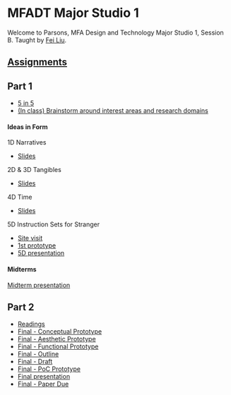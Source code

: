 # MFADT Major Studio 1

Welcome to Parsons, MFA Design and Technology Major Studio 1, Session B. Taught by [Fei Liu](../).

## [Assignments](Assignments/)

## Part 1
* [5 in 5](five-in-five.md)
* [(In class) Brainstorm around interest areas and research domains](brainstorm-domains.md)
#### Ideas in Form
1D Narratives
* [Slides](https://swipe.to/9956dt)

2D & 3D Tangibles
* [Slides](https://swipe.to/1156dw)

4D Time
* [Slides](https://swipe.to/7604dx)

5D Instruction Sets for Stranger
* [Site visit](https://drive.google.com/open?id=10LhoBIOKAIyy3qp4Qzmo3zZPl9jx6w1nJNTWMLlS9iw)
* [1st prototype](https://drive.google.com/open?id=11qb2lysQfrXWwWdtD-8g9_LdCdSLSfkLlI7GKyGrNTo)
* [5D presentation](https://drive.google.com/open?id=1WKK1-uzLuuM3YcwUmCIQvOF4woC7KwQXkxRSPmNtTDE)

#### Midterms
[Midterm presentation](https://github.com/youozhan/mfadt-majorstudio-1/blob/master/Assignments/Major%20Studio%20Midterm.pdf)

## Part 2
* [Readings](note-asWeMayThink.md)
* [Final - Conceptual Prototype](https://swipe.to/7124ff)
* [Final - Aesthetic Prototype](https://vimeo.com/241910656)
* [Final - Functional Prototype](https://vimeo.com/242991927)
* [Final - Outline](Final/README.md)
* [Final - Draft](Final/draft.md)
* [Final - PoC Prototype](https://vimeo.com/246714285)
* [Final presentation](https://github.com/youozhan/mfadt-majorstudio-1/blob/master/Assignments/Final/Major%20Studio%20Final.pdf)
* [Final - Paper Due](https://drive.google.com/a/newschool.edu/file/d/1MoMhj720DoksCZRhhH6rnAfOQ_SRU31r/view?usp=sharing)